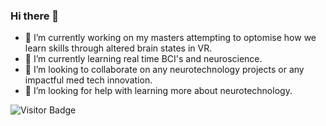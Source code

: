 ### Hi there 👋

- 🔭 I’m currently working on my masters attempting to optomise how we learn skills through altered brain states in VR.
- 🌱 I’m currently learning real time BCI's and neuroscience.
- 👯 I’m looking to collaborate on any neurotechnology projects or any impactful med tech innovation.
- 🤔 I’m looking for help with learning more about neurotechnology.


![Visitor Badge](https://visitor-badge.laobi.icu/badge?page_id=RC-7.RC-7)
